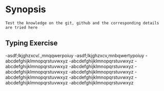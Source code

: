 # Synopsis
    Test the knowledge on the git, github and the corresponding details are tried here
## Typing Exercise

-asdf;lkjghzxcv/.,mnqqwerpoiuy
-asdf;lkjghzxcv,mnbqwertypoiuy
-abcdefghijklmnopqrstuvwxyz
-abcdefghijklmnopqrstuvwxyz
-abcdefghijklmnopqrstuvwxyz
-abcdefghijklmnopqrstuvwxyz
-abcdefghijklmnopqrstuvwxyz
-abcdefghijklmnopqrstuvwxyz
-abcdefghijklmnopqrstuvwxyz
-abcdefghijklmnopqrstuvwxyz
-abcdefghijklmnopqrstuvwxyz
-abcdefghijklmnopqrstuvwxyz